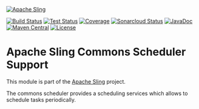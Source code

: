[![Apache Sling](https://sling.apache.org/res/logos/sling.png)](https://sling.apache.org)

&#32;[![Build Status](https://ci-builds.apache.org/job/Sling/job/modules/job/sling-org-apache-sling-commons-scheduler/job/master/badge/icon)](https://ci-builds.apache.org/job/Sling/job/modules/job/sling-org-apache-sling-commons-scheduler/job/master/)&#32;[![Test Status](https://img.shields.io/jenkins/tests.svg?jobUrl=https://ci-builds.apache.org/job/Sling/job/modules/job/sling-org-apache-sling-commons-scheduler/job/master/)](https://ci-builds.apache.org/job/Sling/job/modules/job/sling-org-apache-sling-commons-scheduler/job/master/test/?width=800&height=600)&#32;[![Coverage](https://sonarcloud.io/api/project_badges/measure?project=apache_sling-org-apache-sling-commons-scheduler&metric=coverage)](https://sonarcloud.io/dashboard?id=apache_sling-org-apache-sling-commons-scheduler)&#32;[![Sonarcloud Status](https://sonarcloud.io/api/project_badges/measure?project=apache_sling-org-apache-sling-commons-scheduler&metric=alert_status)](https://sonarcloud.io/dashboard?id=apache_sling-org-apache-sling-commons-scheduler)&#32;[![JavaDoc](https://www.javadoc.io/badge/org.apache.sling/org.apache.sling.commons.scheduler.svg)](https://www.javadoc.io/doc/org.apache.sling/org-apache-sling-commons-scheduler)&#32;[![Maven Central](https://maven-badges.herokuapp.com/maven-central/org.apache.sling/org.apache.sling.commons.scheduler/badge.svg)](https://search.maven.org/#search%7Cga%7C1%7Cg%3A%22org.apache.sling%22%20a%3A%22org.apache.sling.commons.scheduler%22) [![License](https://img.shields.io/badge/License-Apache%202.0-blue.svg)](https://www.apache.org/licenses/LICENSE-2.0)

# Apache Sling Commons Scheduler Support

This module is part of the [Apache Sling](https://sling.apache.org) project.

The commons scheduler provides a scheduling services which allows to schedule
tasks periodically.
